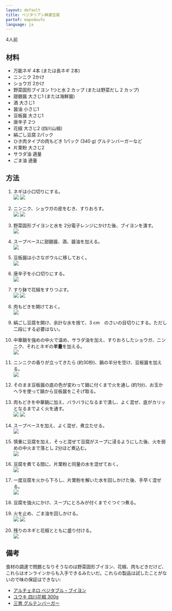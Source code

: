 ```yaml
---
layout: default
title: ベジタリアン麻婆豆腐
partof: mapodoufu
language: ja
---
```


4人前

## 材料
- 万能ネギ 4本 (または長ネギ 2本)
- ニンニク 2かけ
- ショウガ 2かけ
- 野菜固形ブイヨン 1つと水 2 カップ (または野菜だし 2 カップ)
- 甜麺醤 大さじ1 (または海鮮醤)
- 酒 大さじ1
- 醤油 小さじ1
- 豆板醤 大さじ1
- 唐辛子 2つ
- 花椒 大さじ2 (四川山椒)
- 絹ごし豆腐 2パック
- ひき肉タイプの肉もどき 1パック (340 g) グルテンバーガーなど
- 片栗粉 大さじ2
- サラダ油 適量
- ごま油 適量

## 方法

1. ネギは小口切りにする。    <br>
   <img src="/images/mapo-step1.jpg"/>
   <img src="/images/mapo-step1b.jpg"/>

2. ニンニク、ショウガの皮をむき、すりおろす。     <br>
   <img src="/images/mapo-step2.jpg"/>
   <img src="/images/mapo-step2b.jpg"/>

3. 野菜固形ブイヨンと水を 2分電子レンジにかけた後、ブイヨンを潰す。    <br>
   <img src="/images/mapo-step3.jpg"/>

4. スープベースに甜麺醤、酒、醤油を加える。    <br>
   <img src="/images/mapo-step4.jpg"/>

5. 豆板醤は小さなボウルに移しておく。   <br>
   <img src="/images/mapo-step5.jpg"/>

6. 唐辛子を小口切りにする。   <br>
   <img src="/images/mapo-step6.jpg"/>

7. すり鉢で花椒をすりつぶす。   <br>
   <img src="/images/mapo-step7.jpg"/>
   <img src="/images/mapo-step7b.jpg"/>

8. 肉もどきを開けておく。    <br>
   <img src="/images/mapo-step8.jpg"/>

9. 絹ごし豆腐を開け、余計な水を捨て、3 cm　のさいの目切りにする。ただし二段にする必要はない。
      
10. 中華鍋を強めの中火で温め、サラダ油を加え、すりおろしたショウガ、ニンニク、それとネギの**半量**を加える。   <br>
    <img src="/images/mapo-step10.jpg"/>

11. ニンニクの香りが立ってきたら (約30秒)、鍋の半分を空け、豆板醤を加える。    <br>
    <img src="/images/mapo-step11.jpg"/>

12. そのまま豆板醤の底の色が変わって鍋に付くまで火を通し (約1分)、お玉かヘラを使って鍋から豆板醤をこそげ取る。

13. 肉もどきを中華鍋に加え、バラバラになるまで潰し、よく混ぜ、底がカリッとなるまでよく火を通す。   <br>
    <img src="/images/mapo-step13.jpg"/>
    <img src="/images/mapo-step13b.jpg"/>

14. スープベースを加え、よく混ぜ、煮立たせる。   <br>
    <img src="/images/mapo-step14.jpg"/>
    
15. 慎重に豆腐を加え、そっと混ぜて豆腐がスープに浸るようにした後、火を弱めの中火まで落とし 2分ほど煮込む。    <br>
    <img src="/images/mapo-step15.jpg"/>
    
16. 豆腐を煮てる間に、片栗粉と同量の水を混ぜておく。   <br>
    <img src="/images/mapo-step16.jpg"/>

17. 一度豆腐を火から下ろし、片栗粉を解いた水を回しかけた後、手早く混ぜる。    <br>
    <img src="/images/mapo-step17.jpg"/>

18. 豆腐を強火にかけ、スープにとろみが付くまでぐつぐつ煮る。

19. 火を止め、ごま油を回しかける。    <br>
    <img src="/images/mapo-step19.jpg"/>
    <img src="/images/mapo-step19b.jpg"/>

20. 残りのネギと花椒とともに盛り付ける。    <br>
    <img src="/images/mapodoufu.jpg"/>

## 備考

食材の調達で問題となりそうなのは野菜固形ブイヨン、花椒、肉もどきだけど、これらはオンラインからも入手できるみたいだ。これらの製品は試したことがないので味の保証はできない:

- [アルチェネロ ベジタブル・ブイヨン](http://www.amazon.co.jp/dp/B0030EGQ9M)
- [ユウキ 四川花椒 300g](http://www.amazon.co.jp/dp/B005CMHA2W)
- [三育 グルテンバーガー](http://www.amazon.co.jp/dp/B001O0LJLE/)
